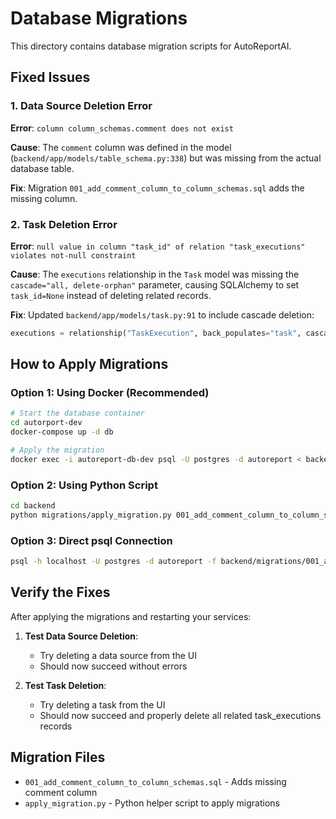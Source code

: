 # Database Migrations

This directory contains database migration scripts for AutoReportAI.

## Fixed Issues

### 1. Data Source Deletion Error
**Error**: `column column_schemas.comment does not exist`

**Cause**: The `comment` column was defined in the model (`backend/app/models/table_schema.py:338`) but was missing from the actual database table.

**Fix**: Migration `001_add_comment_column_to_column_schemas.sql` adds the missing column.

### 2. Task Deletion Error
**Error**: `null value in column "task_id" of relation "task_executions" violates not-null constraint`

**Cause**: The `executions` relationship in the `Task` model was missing the `cascade="all, delete-orphan"` parameter, causing SQLAlchemy to set `task_id=None` instead of deleting related records.

**Fix**: Updated `backend/app/models/task.py:91` to include cascade deletion:
```python
executions = relationship("TaskExecution", back_populates="task", cascade="all, delete-orphan")
```

## How to Apply Migrations

### Option 1: Using Docker (Recommended)
```bash
# Start the database container
cd autorport-dev
docker-compose up -d db

# Apply the migration
docker exec -i autoreport-db-dev psql -U postgres -d autoreport < backend/migrations/001_add_comment_column_to_column_schemas.sql
```

### Option 2: Using Python Script
```bash
cd backend
python migrations/apply_migration.py 001_add_comment_column_to_column_schemas.sql
```

### Option 3: Direct psql Connection
```bash
psql -h localhost -U postgres -d autoreport -f backend/migrations/001_add_comment_column_to_column_schemas.sql
```

## Verify the Fixes

After applying the migrations and restarting your services:

1. **Test Data Source Deletion**:
   - Try deleting a data source from the UI
   - Should now succeed without errors

2. **Test Task Deletion**:
   - Try deleting a task from the UI
   - Should now succeed and properly delete all related task_executions records

## Migration Files

- `001_add_comment_column_to_column_schemas.sql` - Adds missing comment column
- `apply_migration.py` - Python helper script to apply migrations
